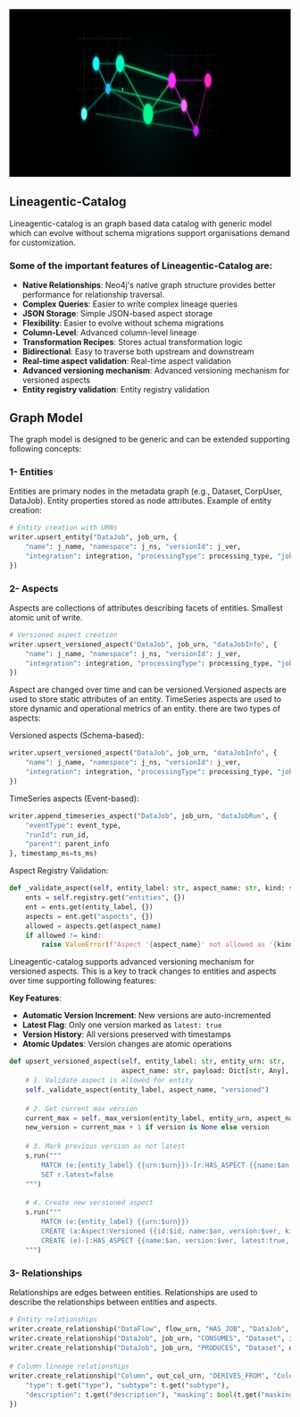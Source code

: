 
<div align="center">
  <img src="images/logo2.jpg" alt="Lineagentic-catalog" width="880" height="300">
</div>

## Lineagentic-Catalog

Lineagentic-catalog is an graph based data catalog with generic model which can evolve without schema migrations support organisations demand for customization.

### Some of the important features of Lineagentic-Catalog are:
- **Native Relationships**: Neo4j's native graph structure provides better performance for relationship traversal.
- **Complex Queries**: Easier to write complex lineage queries
- **JSON Storage**: Simple JSON-based aspect storage
- **Flexibility**: Easier to evolve without schema migrations
- **Column-Level**: Advanced column-level lineage
- **Transformation Recipes**: Stores actual transformation logic
- **Bidirectional**: Easy to traverse both upstream and downstream
- **Real-time aspect validation**: Real-time aspect validation
- **Advanced versioning mechanism**: Advanced versioning mechanism for versioned aspects
- **Entity registry validation**: Entity registry validation

## Graph Model

The graph model is designed to be generic and can be extended supporting following concepts:

### 1- Entities

Entities are primary nodes in the metadata graph (e.g., Dataset, CorpUser, DataJob). Entity properties stored as node attributes. Example of entity creation:

```python
# Entity creation with URNs
writer.upsert_entity("DataJob", job_urn, {
    "name": j_name, "namespace": j_ns, "versionId": j_ver,
    "integration": integration, "processingType": processing_type, "jobType": job_type_name
})
```

### 2- Aspects

Aspects are collections of attributes describing facets of entities. Smallest atomic unit of write.

```python
# Versioned aspect creation
writer.upsert_versioned_aspect("DataJob", job_urn, "dataJobInfo", {
    "name": j_name, "namespace": j_ns, "versionId": j_ver,
    "integration": integration, "processingType": processing_type, "jobType": job_type_name
})
```

Aspect are changed over time and can be versioned.Versioned aspects are used to store static attributes of an entity. TimeSeries aspects are used to store dynamic and operational metrics of an entity. there are two types of aspects:

Versioned aspects (Schema-based):
```python
writer.upsert_versioned_aspect("DataJob", job_urn, "dataJobInfo", {
    "name": j_name, "namespace": j_ns, "versionId": j_ver,
    "integration": integration, "processingType": processing_type, "jobType": job_type_name
})
```
TimeSeries aspects (Event-based):
```python
writer.append_timeseries_aspect("DataJob", job_urn, "dataJobRun", {
    "eventType": event_type,
    "runId": run_id,
    "parent": parent_info
}, timestamp_ms=ts_ms)
```

Aspect Registry Validation:
```python
def _validate_aspect(self, entity_label: str, aspect_name: str, kind: str):
    ents = self.registry.get("entities", {})
    ent = ents.get(entity_label, {})
    aspects = ent.get("aspects", {})
    allowed = aspects.get(aspect_name)
    if allowed != kind:
        raise ValueError(f"Aspect '{aspect_name}' not allowed as '{kind}' on entity '{entity_label}'")
```

Lineagentic-catalog supports advanced versioning mechanism for versioned aspects. This is a key to track changes to entities and aspects over time supporting following features:

**Key Features**:
- **Automatic Version Increment**: New versions are auto-incremented
- **Latest Flag**: Only one version marked as `latest: true`
- **Version History**: All versions preserved with timestamps
- **Atomic Updates**: Version changes are atomic operations

```python
def upsert_versioned_aspect(self, entity_label: str, entity_urn: str,
                            aspect_name: str, payload: Dict[str, Any], version: int|None=None) -> int:
    # 1. Validate aspect is allowed for entity
    self._validate_aspect(entity_label, aspect_name, "versioned")
    
    # 2. Get current max version
    current_max = self._max_version(entity_label, entity_urn, aspect_name)
    new_version = current_max + 1 if version is None else version
    
    # 3. Mark previous version as not latest
    s.run("""
        MATCH (e:{entity_label} {{urn:$urn}})-[r:HAS_ASPECT {{name:$an, kind:'versioned', latest:true}}]->(:Aspect)
        SET r.latest=false
    """)
    
    # 4. Create new versioned aspect
    s.run("""
        MATCH (e:{entity_label} {{urn:$urn}})
        CREATE (a:Aspect:Versioned {{id:$id, name:$an, version:$ver, kind:'versioned', json:$json, createdAt:$now}})
        CREATE (e)-[:HAS_ASPECT {{name:$an, version:$ver, latest:true, kind:'versioned'}}]->(a)
    """)
```

### 3- Relationships

Relationships are edges between entities. Relationships are used to describe the relationships between entities and aspects.

```python
# Entity relationships
writer.create_relationship("DataFlow", flow_urn, "HAS_JOB", "DataJob", job_urn, {})
writer.create_relationship("DataJob", job_urn, "CONSUMES", "Dataset", in_urn, {})
writer.create_relationship("DataJob", job_urn, "PRODUCES", "Dataset", out_urn, {})

# Column lineage relationships
writer.create_relationship("Column", out_col_urn, "DERIVES_FROM", "Column", in_col_urn, {
    "type": t.get("type"), "subtype": t.get("subtype"),
    "description": t.get("description"), "masking": bool(t.get("masking"))
})